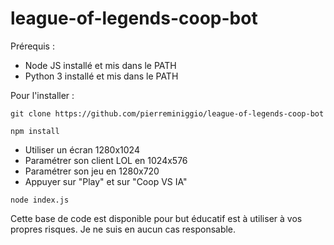 # league-of-legends-coop-bot

Prérequis :
- Node JS installé et mis dans le PATH
- Python 3 installé et mis dans le PATH

Pour l'installer :
```
git clone https://github.com/pierreminiggio/league-of-legends-coop-bot
```

```
npm install
```

- Utiliser un écran 1280x1024
- Paramétrer son client LOL en 1024x576
- Paramétrer son jeu en 1280x720
- Appuyer sur "Play" et sur "Coop VS IA"
```
node index.js
```

Cette base de code est disponible pour but éducatif est à utiliser à vos propres risques. Je ne suis en aucun cas responsable.
